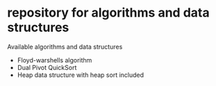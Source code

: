 # repository for algorithms and data structures

Available algorithms and data structures
<ul>
<li>Floyd-warshells algorithm</li>
<li>Dual Pivot QuickSort</li>
<li>Heap data structure with heap sort included</li>
</ul>

